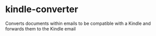 # kindle-converter
Converts documents within emails to be compatible with a Kindle and forwards them to the Kindle email
